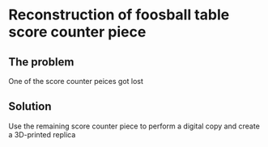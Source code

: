 # Reconstruction of foosball table score counter piece

## The problem
One of the score counter peices got lost

## Solution
Use the remaining score counter piece to perform a digital copy and create a 3D-printed replica
